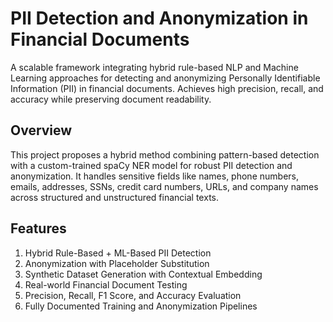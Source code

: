 # PII Detection and Anonymization in Financial Documents
A scalable framework integrating hybrid rule-based NLP and Machine Learning approaches for detecting and anonymizing Personally Identifiable Information (PII) in financial documents. Achieves high precision, recall, and accuracy while preserving document readability.

## Overview
This project proposes a hybrid method combining pattern-based detection with a custom-trained spaCy NER model for robust PII detection and anonymization. It handles sensitive fields like names, phone numbers, emails, addresses, SSNs, credit card numbers, URLs, and company names across structured and unstructured financial texts.

## Features
1. Hybrid Rule-Based + ML-Based PII Detection
2. Anonymization with Placeholder Substitution
3. Synthetic Dataset Generation with Contextual Embedding
4. Real-world Financial Document Testing
5. Precision, Recall, F1 Score, and Accuracy Evaluation
6. Fully Documented Training and Anonymization Pipelines
